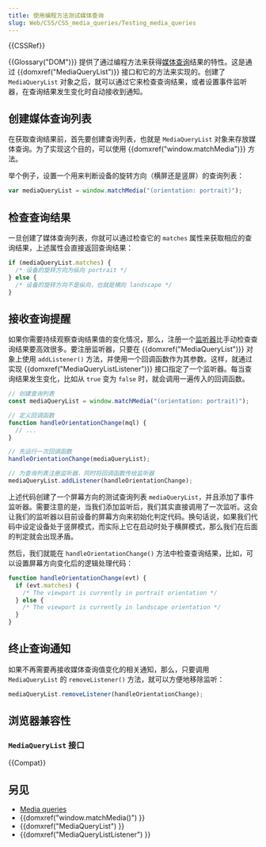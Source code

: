 ```yaml
---
title: 使用编程方法测试媒体查询
slug: Web/CSS/CSS_media_queries/Testing_media_queries
---
```


{{CSSRef}}

{{Glossary("DOM")}} 提供了通过编程方法来获得[媒体查询](/zh-CN/docs/Web/CSS/CSS_media_queries)结果的特性。这是通过 {{domxref("MediaQueryList")}} 接口和它的方法来实现的。创建了 `MediaQueryList` 对象之后，就可以通过它来检查查询结果，或者设置事件监听器，在查询结果发生变化时自动接收到通知。

## 创建媒体查询列表

在获取查询结果前，首先要创建查询列表，也就是 `MediaQueryList` 对象来存放媒体查询。为了实现这个目的，可以使用 {{domxref("window.matchMedia")}} 方法。

举个例子，设置一个用来判断设备的旋转方向（横屏还是竖屏）的查询列表：

```js
var mediaQueryList = window.matchMedia("(orientation: portrait)");
```

## 检查查询结果

一旦创建了媒体查询列表，你就可以通过检查它的 `matches` 属性来获取相应的查询结果，上述属性会直接返回查询结果：

```js
if (mediaQueryList.matches) {
  /* 设备的旋转方向为纵向 portrait */
} else {
  /* 设备的旋转方向不是纵向，也就是横向 landscape */
}
```

## 接收查询提醒

如果你需要持续观察查询结果值的变化情况，那么，注册一个[监听器](/zh-CN/docs/Web/API/EventTarget/addEventListener)比手动检查查询结果要高效很多。要注册监听器，只要在 {{domxref("MediaQueryList")}} 对象上使用 `addListener()` 方法，并使用一个回调函数作为其参数。这样，就通过实现 {{domxref("MediaQueryListListener")}} 接口指定了一个监听器。每当查询结果发生变化，比如从 `true` 变为 `false` 时，就会调用一遍传入的回调函数。

```js
// 创建查询列表
const mediaQueryList = window.matchMedia("(orientation: portrait)");

// 定义回调函数
function handleOrientationChange(mql) {
  // ...
}

// 先运行一次回调函数
handleOrientationChange(mediaQueryList);

// 为查询列表注册监听器，同时将回调函数传给监听器
mediaQueryList.addListener(handleOrientationChange);
```

上述代码创建了一个屏幕方向的测试查询列表 `mediaQueryList`，并且添加了事件监听器。需要注意的是，当我们添加监听后，我们其实直接调用了一次监听。这会让我们的监听器以目前设备的屏幕方向来初始化判定代码。换句话说，如果我们代码中设定设备处于竖屏模式，而实际上它在启动时处于横屏模式，那么我们在后面的判定就会出现矛盾。

然后，我们就能在 `handleOrientationChange()` 方法中检查查询结果，比如，可以设置屏幕方向变化后的逻辑处理代码：

```js
function handleOrientationChange(evt) {
  if (evt.matches) {
    /* The viewport is currently in portrait orientation */
  } else {
    /* The viewport is currently in landscape orientation */
  }
}
```

## 终止查询通知

如果不再需要再接收媒体查询值变化的相关通知，那么，只要调用 `MediaQueryList` 的 `removeListener()` 方法，就可以方便地移除监听：

```js
mediaQueryList.removeListener(handleOrientationChange);
```

## 浏览器兼容性

### `MediaQueryList` 接口

{{Compat}}

## 另见

- [Media queries](/zh-CN/docs/CSS/Media_queries)
- {{domxref("window.matchMedia()") }}
- {{domxref("MediaQueryList") }}
- {{domxref("MediaQueryListListener") }}
